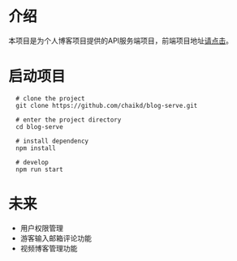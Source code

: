 # 介绍
本项目是为个人博客项目提供的API服务端项目，前端项目地址[请点击](https://github.com/chaikd/blog.git)。
# 启动项目
	  # clone the project
	  git clone https://github.com/chaikd/blog-serve.git

	  # enter the project directory
	  cd blog-serve

	  # install dependency
	  npm install

	  # develop
	  npm run start
# 未来
* 用户权限管理
* 游客输入邮箱评论功能
* 视频博客管理功能
